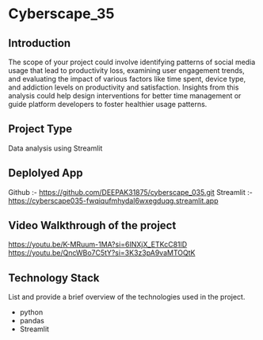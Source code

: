 # Cyberscape_35

## Introduction
The scope of your project could involve identifying patterns of social media usage that lead to productivity loss, examining user engagement trends,
and evaluating the impact of various factors like time spent, device type, and addiction levels on productivity and satisfaction.
Insights from this analysis could help design interventions for better time management or guide platform developers to foster healthier usage patterns.
## Project Type
Data analysis using Streamlit

## Deplolyed App
Github :- https://github.com/DEEPAK31875/cyberscape_035.git
Streamlit :- https://cyberscape035-fwqiqufmhydal6wxegduqg.streamlit.app

## Video Walkthrough of the project
https://youtu.be/K-MRuum-1MA?si=6INXjX_ETKcC81lD
https://youtu.be/QncWBo7C5tY?si=3K3z3pA9vaMTOQtK


## Technology Stack
List and provide a brief overview of the technologies used in the project.

- python
- pandas
- Streamlit
